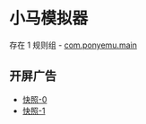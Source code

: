 # 小马模拟器

存在 1 规则组 - [com.ponyemu.main](/src/apps/com.ponyemu.main.ts)

## 开屏广告

- [快照-0](https://i.gkd.li/import/12783200)
- [快照-1](https://i.gkd.li/import/13759413)
